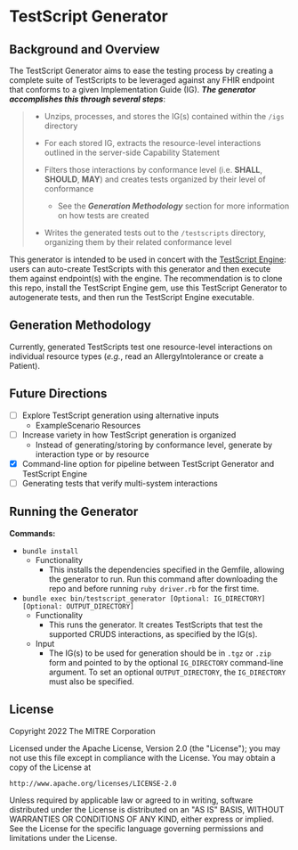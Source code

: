 
# TestScript Generator

## Background and Overview

The TestScript Generator aims to ease the testing process by creating a complete suite of TestScripts to be leveraged against any FHIR endpoint that conforms to a given Implementation Guide (IG). *__The generator accomplishes this through several steps__*:

> - Unzips, processes, and stores the IG(s) contained within the `/igs` directory
>
> - For each stored IG, extracts the resource-level interactions outlined in the server-side Capability Statement
>
> - Filters those interactions by conformance level (i.e. **SHALL**, **SHOULD**, **MAY**) and creates tests organized by their level of conformance
>   - See the __*Generation Methodology*__ section for more information on how tests are created
> - Writes the generated tests out to the `/testscripts` directory, organizing them by their related conformance level


This generator is intended to be used in concert with the [TestScript Engine](https://github.com/fhir-crucible/testscript-engine): users can auto-create TestScripts with this generator and then execute them against endpoint(s) with the engine. The recommendation is to clone this repo, install the TestScript Engine gem, use this TestScript Generator to autogenerate tests, and then run the TestScript Engine executable.

## Generation Methodology

Currently, generated TestScripts test one resource-level interactions on individual resource types (*e.g.*, read an AllergyIntolerance or create a Patient).

## Future Directions

- [ ] Explore TestScript generation using alternative inputs
    - ExampleScenario Resources
- [ ] Increase variety in how TestScript generation is organized
    - Instead of generating/storing by conformance level, generate by interaction type or by resource
- [x] Command-line option for pipeline between TestScript Generator and TestScript Engine
- [ ] Generating tests that verify multi-system interactions

## Running the Generator

**Commands:**
  - `bundle install`
    - Functionality
      - This installs the dependencies specified in the Gemfile, allowing the generator to run. Run this command after downloading the repo and before running `ruby driver.rb` for the first time.
  - `bundle exec bin/testscript_generator [Optional: IG_DIRECTORY] [Optional: OUTPUT_DIRECTORY]`
    - Functionality
      - This runs the generator. It creates TestScripts that test the supported CRUDS interactions, as specified by the IG(s).
    - Input
        - The IG(s) to be used for generation should be in `.tgz` or `.zip ` form and pointed to by the optional `IG_DIRECTORY` command-line argument. To set an optional `OUTPUT_DIRECTORY`, the `IG_DIRECTORY` must also be specified.

## License
Copyright 2022 The MITRE Corporation

Licensed under the Apache License, Version 2.0 (the "License"); you may not use
this file except in compliance with the License. You may obtain a copy of the
License at
```
http://www.apache.org/licenses/LICENSE-2.0
```
Unless required by applicable law or agreed to in writing, software distributed
under the License is distributed on an "AS IS" BASIS, WITHOUT WARRANTIES OR
CONDITIONS OF ANY KIND, either express or implied. See the License for the
specific language governing permissions and limitations under the License.